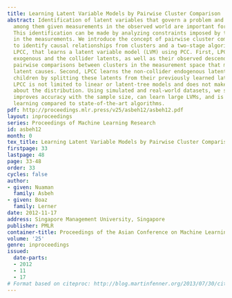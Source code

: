 ```yaml
---
title: Learning Latent Variable Models by Pairwise Cluster Comparison
abstract: Identification of latent variables that govern a problem and the relationships
  among them given measurements in the observed world are important for causal discovery.
  This identification can be made by analyzing constraints imposed by the latents
  in the measurements. We introduce the concept of pairwise cluster comparison PCC
  to identify causal relationships from clusters and a two-stage algorithm, called
  LPCC, that learns a latent variable model (LVM) using PCC. First, LPCC learns the
  exogenous and the collider latents, as well as their observed descendants, by utilizing
  pairwise comparisons between clusters in the measurement space that may explain
  latent causes. Second, LPCC learns the non-collider endogenous latents and their
  children by splitting these latents from their previously learned latent ancestors.
  LPCC is not limited to linear or latent-tree models and does not make assumptions
  about the distribution. Using simulated and real-world datasets, we show that LPCC
  improves accuracy with the sample size, can learn large LVMs, and is accurate in
  learning compared to state-of-the-art algorithms.
pdf: http://proceedings.mlr.press/v25/asbeh12/asbeh12.pdf
layout: inproceedings
series: Proceedings of Machine Learning Research
id: asbeh12
month: 0
tex_title: Learning Latent Variable Models by Pairwise Cluster Comparison
firstpage: 33
lastpage: 48
page: 33-48
order: 33
cycles: false
author:
- given: Nuaman
  family: Asbeh
- given: Boaz
  family: Lerner
date: 2012-11-17
address: Singapore Management University, Singapore
publisher: PMLR
container-title: Proceedings of the Asian Conference on Machine Learning
volume: '25'
genre: inproceedings
issued:
  date-parts:
  - 2012
  - 11
  - 17
# Format based on citeproc: http://blog.martinfenner.org/2013/07/30/citeproc-yaml-for-bibliographies/
---
```

